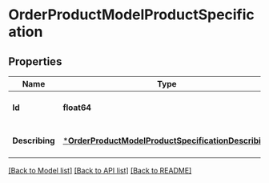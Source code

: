 # OrderProductModelProductSpecification

## Properties
Name | Type | Description | Notes
------------ | ------------- | ------------- | -------------
**Id** | **float64** |  | [optional] [default to null]
**Describing** | [***OrderProductModelProductSpecificationDescribing**](orderProductModel_productSpecification_describing.md) |  | [optional] [default to null]

[[Back to Model list]](../README.md#documentation-for-models) [[Back to API list]](../README.md#documentation-for-api-endpoints) [[Back to README]](../README.md)

